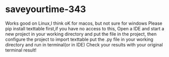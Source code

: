 # saveyourtime-343
Works good on Linux,I think oK for macos, but not sure for windows
Please pip install texttable first,if you have no access to this, Open a IDE and start a new project in your working directory and put the file in the project, then configure the project to import texttable
put the .py file in your working directory and run in terminal(or in IDE)
Check your results with your original terminal result!
